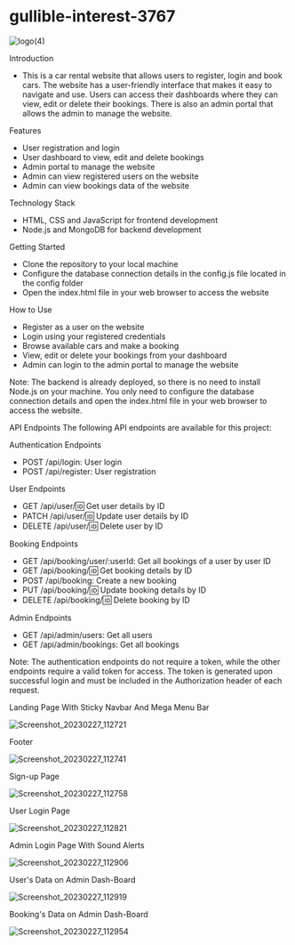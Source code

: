 # gullible-interest-3767

![logo(4)](https://user-images.githubusercontent.com/114407593/221496156-eca417a3-9d3c-45d1-8c14-9d8c1e992961.png)

Introduction
- This is a car rental website that allows users to register, login and book cars. The website has a user-friendly interface that makes it easy to navigate and use. Users can access their dashboards where they can view, edit or delete their bookings. There is also an admin portal that allows the admin to manage the website.

Features
- User registration and login
- User dashboard to view, edit and delete bookings
- Admin portal to manage the website
- Admin can view registered users on the website
- Admin can view bookings data of the website

Technology Stack
- HTML, CSS and JavaScript for frontend development
- Node.js and MongoDB for backend development

Getting Started
- Clone the repository to your local machine
- Configure the database connection details in the config.js file located in the config folder
- Open the index.html file in your web browser to access the website

How to Use
- Register as a user on the website
- Login using your registered credentials
- Browse available cars and make a booking
- View, edit or delete your bookings from your dashboard
- Admin can login to the admin portal to manage the website

Note: The backend is already deployed, so there is no need to install Node.js on your machine. You only need to configure the database connection details and open the index.html file in your web browser to access the website.


API Endpoints
The following API endpoints are available for this project:

Authentication Endpoints
- POST /api/login: User login
- POST /api/register: User registration

User Endpoints
- GET /api/user/:id: Get user details by ID
- PATCH /api/user/:id: Update user details by ID
- DELETE /api/user/:id: Delete user by ID

Booking Endpoints
- GET /api/booking/user/:userId: Get all bookings of a user by user ID
- GET /api/booking/:id: Get booking details by ID
- POST /api/booking: Create a new booking
- PUT /api/booking/:id: Update booking details by ID
- DELETE /api/booking/:id: Delete booking by ID

Admin Endpoints
- GET /api/admin/users: Get all users
- GET /api/admin/bookings: Get all bookings

Note: The authentication endpoints do not require a token, while the other endpoints require a valid token for access. The token is generated upon successful login and must be included in the Authorization header of each request.

Landing Page With Sticky Navbar And Mega Menu Bar

![Screenshot_20230227_112721](https://user-images.githubusercontent.com/114407593/221486636-2efad9e2-2efc-464a-b9e0-0a8c0e4025b5.png)

Footer

![Screenshot_20230227_112741](https://user-images.githubusercontent.com/114407593/221486745-879fd4c8-b203-4851-b135-baf18f16b22c.png)

Sign-up Page

![Screenshot_20230227_112758](https://user-images.githubusercontent.com/114407593/221486830-74814ffb-665c-41da-9a56-57fcb5fd4521.png)

User Login Page

![Screenshot_20230227_112821](https://user-images.githubusercontent.com/114407593/221486887-b6945d6d-3ae2-476e-9281-3230585932a8.png)

Admin Login Page With Sound Alerts

![Screenshot_20230227_112906](https://user-images.githubusercontent.com/114407593/221486950-e1345eaf-fe19-4e47-a052-4aa505189f9e.png)

User's Data on Admin Dash-Board

![Screenshot_20230227_112919](https://user-images.githubusercontent.com/114407593/221486977-91677b1f-89bb-4685-b460-71612f5b3766.png)

Booking's Data on Admin Dash-Board

![Screenshot_20230227_112954](https://user-images.githubusercontent.com/114407593/221487050-f5d94a20-5135-4f92-9fac-abc58f5923d0.png)
